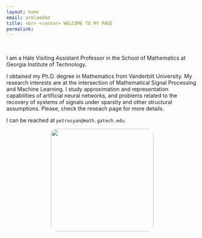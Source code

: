 ```yaml
---
layout: home
email: armlamdad
title: <br> <center> WELCOME TO MY PAGE
permalink: 
---
```



<br>
<p>I am a Hale Visiting Assistant Professor in the School of Mathematics at Georgia Institute of Technology. 
<!-- Before joining Georgia Tech, I was a member of the Computational and Applied Mathematics Group at the Oak Ridge National Laboratory as a postdoctoral researcher. 
 --></p>



<p>I obtained my Ph.D. degree in Mathematics from Vanderbilt University. My research interests are at the intersection of Mathematical Signal Processing and Machine Learning.  I study approximation and representation capabilities of artificial neural networks, and problems related to the recovery of systems of signals under sparsity and other structural assumptions. Please, check the reseach page for more details. 
</p>

I can be reached at `petrosyan@math.gatech.edu`.
<center>
<img width="270" height="auto" src="{{site.baseurl}}/assets/index.png" style="border-radius:5%">

</center>
